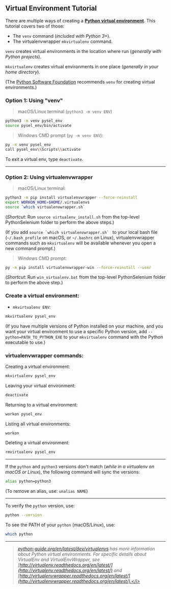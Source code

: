 <!-- PythonSelenium Docs -->

## Virtual Environment Tutorial

There are multiple ways of creating a **[Python virtual environment](https://packaging.python.org/guides/installing-using-pip-and-virtual-environments/#creating-a-virtual-environment)**. This tutorial covers two of those:

* The ``venv`` command (<i>included with Python 3+</i>).
* The virtualenvwrapper ``mkvirtualenv`` command.

``venv`` creates virtual environments in the location where run (<i>generally with Python projects</i>).

``mkvirtualenv`` creates virtual environments in one place (<i>generally in your home directory</i>).

(The [Python Software Foundation](https://www.python.org/psf/) recommends ``venv`` for creating virtual environments.)


<h3>Option 1: Using "venv"</h3>

> macOS/Linux terminal (``python3 -m venv ENV``)

```bash
python3 -m venv pysel_env
source pysel_env/bin/activate
```

> Windows CMD prompt (``py -m venv ENV``):

```bash
py -m venv pysel_env
call pysel_env\\Scripts\\activate
```

To exit a virtual env, type ``deactivate``.

--------

<h3>Option 2: Using virtualenvwrapper</h3>

> macOS/Linux terminal:

```bash
python3 -m pip install virtualenvwrapper --force-reinstall
export WORKON_HOME=$HOME/.virtualenvs
source `which virtualenvwrapper.sh`
```

(*Shortcut*: Run ``source virtualenv_install.sh`` from the top-level PythonSelenium folder to perform the above steps.)

(If you add ``source `which virtualenvwrapper.sh` `` to your local bash file (``~/.bash_profile`` on macOS, or ``~/.bashrc`` on Linux), virtualenvwrapper commands such as ``mkvirtualenv`` will be available whenever you open a new command prompt.)

> Windows CMD prompt:

```bash
py -m pip install virtualenvwrapper-win --force-reinstall --user
```

(*Shortcut*: Run ``win_virtualenv.bat`` from the top-level PythonSelenium folder to perform the above step.)


<h3>Create a virtual environment:</h3>

* ``mkvirtualenv ENV``:

```bash
mkvirtualenv pysel_env
```

(If you have multiple versions of Python installed on your machine, and you want your virtual environment to use a specific Python version, add ``--python=PATH_TO_PYTHON_EXE`` to your ``mkvirtualenv`` command with the Python executable to use.)


<h3>virtualenvwrapper commands:</h3>

Creating a virtual environment:

```bash
mkvirtualenv pysel_env
```

Leaving your virtual environment:

```bash
deactivate
```

Returning to a virtual environment:

```bash
workon pysel_env
```

Listing all virtual environments:

```bash
workon
```

Deleting a virtual environment:

```bash
rmvirtualenv pysel_env
```

--------

If the ``python`` and ``python3`` versions don't match (*while in a virtualenv on macOS or Linux*), the following command will sync the versions:

```bash
alias python=python3
```

(To remove an alias, use: ``unalias NAME``)

--------

To verify the ``python`` version, use:

```bash
python --version
```

To see the PATH of your ``python`` (macOS/Linux), use:

```bash
which python
```

--------

> <i>[python-guide.org/en/latest/dev/virtualenvs](http://docs.python-guide.org/en/latest/dev/virtualenvs/) has more information about Python virtual environments. For specific details about VirtualEnv and VirtualEnvWrapper, see [http://virtualenv.readthedocs.org/en/latest/](http://virtualenv.readthedocs.org/en/latest/) and [http://virtualenvwrapper.readthedocs.org/en/latest/](http://virtualenvwrapper.readthedocs.org/en/latest/).</i>

